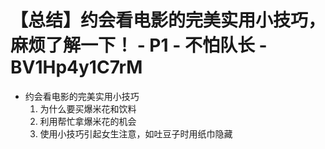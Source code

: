 # 【总结】约会看电影的完美实用小技巧，麻烦了解一下！ - P1 - 不怕队长 - BV1Hp4y1C7rM

-   约会看电影的完美实用小技巧
    1.  为什么要买爆米花和饮料
    2.  利用帮忙拿爆米花的机会
    3.  使用小技巧引起女生注意，如吐豆子时用纸巾隐藏